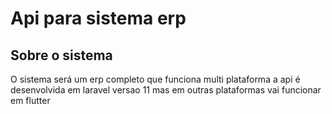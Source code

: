 
# Api para sistema erp 

## Sobre o sistema 

O sistema será um erp completo que funciona multi plataforma a api é desenvolvida em laravel versao 11 mas em outras plataformas vai funcionar em flutter 


